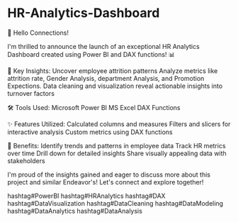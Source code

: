 # HR-Analytics-Dashboard

🌟 Hello Connections!

I'm thrilled to announce the launch of an exceptional HR Analytics Dashboard created using Power BI and DAX functions! 📊

🚀 Key Insights:
Uncover employee attrition patterns
Analyze metrics like attrition rate, Gender Analysis, department Analysis, and Promotion Expections.
Data cleaning and visualization reveal actionable insights into turnover factors

🛠 Tools Used:
Microsoft Power BI
MS Excel
DAX Functions

✨ Features Utilized:
Calculated columns and measures
Filters and slicers for interactive analysis
Custom metrics using DAX functions

🔸 Benefits:
Identify trends and patterns in employee data
Track HR metrics over time
Drill down for detailed insights
Share visually appealing data with stakeholders

I'm proud of the insights gained and eager to discuss more about this project and similar Endeavor's! Let's connect and explore together!

hashtag#PowerBI hashtag#HRAnalytics hashtag#DAX hashtag#DataVisualization hashtag#DataCleaning hashtag#DataModeling hashtag#DataAnalytics hashtag#DataAnalysis
